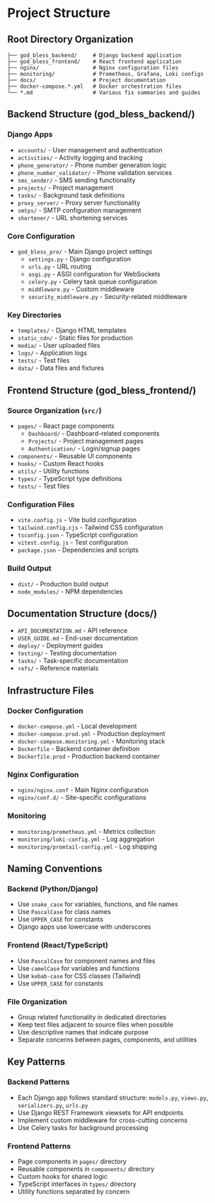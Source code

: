 # Project Structure

## Root Directory Organization

```
├── god_bless_backend/     # Django backend application
├── god_bless_frontend/    # React frontend application
├── nginx/                 # Nginx configuration files
├── monitoring/            # Prometheus, Grafana, Loki configs
├── docs/                  # Project documentation
├── docker-compose.*.yml   # Docker orchestration files
└── *.md                   # Various fix summaries and guides
```

## Backend Structure (god_bless_backend/)

### Django Apps
- `accounts/` - User management and authentication
- `activities/` - Activity logging and tracking
- `phone_generator/` - Phone number generation logic
- `phone_number_validator/` - Phone validation services
- `sms_sender/` - SMS sending functionality
- `projects/` - Project management
- `tasks/` - Background task definitions
- `proxy_server/` - Proxy server functionality
- `smtps/` - SMTP configuration management
- `shortener/` - URL shortening services

### Core Configuration
- `god_bless_pro/` - Main Django project settings
  - `settings.py` - Django configuration
  - `urls.py` - URL routing
  - `asgi.py` - ASGI configuration for WebSockets
  - `celery.py` - Celery task queue configuration
  - `middleware.py` - Custom middleware
  - `security_middleware.py` - Security-related middleware

### Key Directories
- `templates/` - Django HTML templates
- `static_cdn/` - Static files for production
- `media/` - User uploaded files
- `logs/` - Application logs
- `tests/` - Test files
- `data/` - Data files and fixtures

## Frontend Structure (god_bless_frontend/)

### Source Organization (`src/`)
- `pages/` - React page components
  - `Dashboard/` - Dashboard-related components
  - `Projects/` - Project management pages
  - `Authentication/` - Login/signup pages
- `components/` - Reusable UI components
- `hooks/` - Custom React hooks
- `utils/` - Utility functions
- `types/` - TypeScript type definitions
- `tests/` - Test files

### Configuration Files
- `vite.config.js` - Vite build configuration
- `tailwind.config.cjs` - Tailwind CSS configuration
- `tsconfig.json` - TypeScript configuration
- `vitest.config.js` - Test configuration
- `package.json` - Dependencies and scripts

### Build Output
- `dist/` - Production build output
- `node_modules/` - NPM dependencies

## Documentation Structure (docs/)

- `API_DOCUMENTATION.md` - API reference
- `USER_GUIDE.md` - End-user documentation
- `deploy/` - Deployment guides
- `testing/` - Testing documentation
- `tasks/` - Task-specific documentation
- `refs/` - Reference materials

## Infrastructure Files

### Docker Configuration
- `docker-compose.yml` - Local development
- `docker-compose.prod.yml` - Production deployment
- `docker-compose.monitoring.yml` - Monitoring stack
- `Dockerfile` - Backend container definition
- `Dockerfile.prod` - Production backend container

### Nginx Configuration
- `nginx/nginx.conf` - Main Nginx configuration
- `nginx/conf.d/` - Site-specific configurations

### Monitoring
- `monitoring/prometheus.yml` - Metrics collection
- `monitoring/loki-config.yml` - Log aggregation
- `monitoring/promtail-config.yml` - Log shipping

## Naming Conventions

### Backend (Python/Django)
- Use `snake_case` for variables, functions, and file names
- Use `PascalCase` for class names
- Use `UPPER_CASE` for constants
- Django apps use lowercase with underscores

### Frontend (React/TypeScript)
- Use `PascalCase` for component names and files
- Use `camelCase` for variables and functions
- Use `kebab-case` for CSS classes (Tailwind)
- Use `UPPER_CASE` for constants

### File Organization
- Group related functionality in dedicated directories
- Keep test files adjacent to source files when possible
- Use descriptive names that indicate purpose
- Separate concerns between pages, components, and utilities

## Key Patterns

### Backend Patterns
- Each Django app follows standard structure: `models.py`, `views.py`, `serializers.py`, `urls.py`
- Use Django REST Framework viewsets for API endpoints
- Implement custom middleware for cross-cutting concerns
- Use Celery tasks for background processing

### Frontend Patterns
- Page components in `pages/` directory
- Reusable components in `components/` directory
- Custom hooks for shared logic
- TypeScript interfaces in `types/` directory
- Utility functions separated by concern